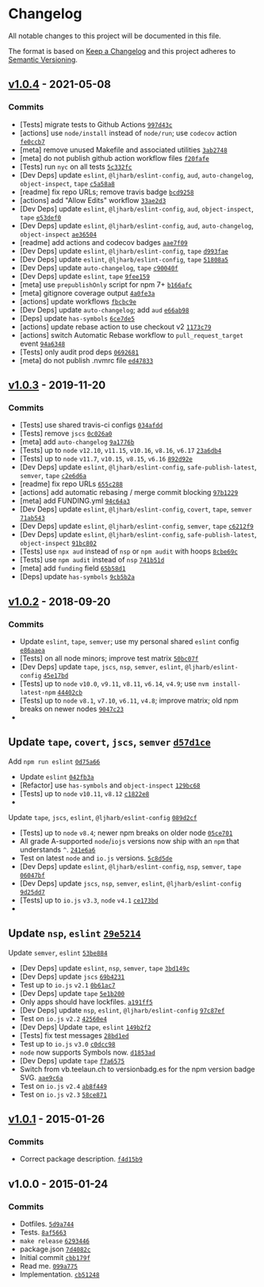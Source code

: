 # Changelog

All notable changes to this project will be documented in this file.

The format is based on [Keep a Changelog](https://keepachangelog.com/en/1.0.0/)
and this project adheres to [Semantic Versioning](https://semver.org/spec/v2.0.0.html).

## [v1.0.4](https://github.com/inspect-js/is-symbol/compare/v1.0.3...v1.0.4) - 2021-05-08

### Commits

- [Tests] migrate tests to Github
  Actions [`997d43c`](https://github.com/inspect-js/is-symbol/commit/997d43c091d1f8d3a2b3d7dfb17a73cdc5a75dde)
- [actions] use `node/install` instead of `node/run`; use `codecov`
  action [`fe0ccb7`](https://github.com/inspect-js/is-symbol/commit/fe0ccb7b7b64e74e095ef782dcc1d24d6c4b0be4)
- [meta] remove unused Makefile and associated
  utilities [`3ab2748`](https://github.com/inspect-js/is-symbol/commit/3ab2748ab6c2de21fc24f131bb880c68ba0b7b34)
- [meta] do not publish github action workflow
  files [`f20fafe`](https://github.com/inspect-js/is-symbol/commit/f20fafeb21585c7b4871ea19f104fd7696734fe8)
- [Tests] run `nyc` on all
  tests [`5c332fc`](https://github.com/inspect-js/is-symbol/commit/5c332fc92cecbed4a2041bc0c52b991b4a593f34)
- [Dev Deps]
  update `eslint`, `@ljharb/eslint-config`, `aud`, `auto-changelog`, `object-inspect`, `tape` [`c5a58a8`](https://github.com/inspect-js/is-symbol/commit/c5a58a8bea390a9b02e1c8c4aac30c223370297b)
- [readme] fix repo URLs; remove travis
  badge [`bcd9258`](https://github.com/inspect-js/is-symbol/commit/bcd9258d161fe709148fcc47962df3372c544727)
- [actions] add "Allow Edits"
  workflow [`33ae2d3`](https://github.com/inspect-js/is-symbol/commit/33ae2d3940e9daa6003a84c232874ee558b2fb44)
- [Dev Deps]
  update `eslint`, `@ljharb/eslint-config`, `aud`, `object-inspect`, `tape` [`e53def0`](https://github.com/inspect-js/is-symbol/commit/e53def0b77c38cbfae87fd8bbfd78953b845ea94)
- [Dev Deps]
  update `eslint`, `@ljharb/eslint-config`, `aud`, `auto-changelog`, `object-inspect` [`ae36504`](https://github.com/inspect-js/is-symbol/commit/ae365048c0c1b13457faa78658b80561f5a0bcd0)
- [readme] add actions and codecov
  badges [`aae7f09`](https://github.com/inspect-js/is-symbol/commit/aae7f09bd59d36df69d3b66d9b351c39fe072330)
- [Dev Deps]
  update `eslint`, `@ljharb/eslint-config`, `tape` [`d993fae`](https://github.com/inspect-js/is-symbol/commit/d993fae6d89856d4ab7818874be597249cb8a8cc)
- [Dev Deps]
  update `eslint`, `@ljharb/eslint-config`, `tape` [`51808a5`](https://github.com/inspect-js/is-symbol/commit/51808a55f272023201f40a59b2459ec6305bf73a)
- [Dev Deps]
  update `auto-changelog`, `tape` [`c90040f`](https://github.com/inspect-js/is-symbol/commit/c90040f0aeded8d0071a78d5cd593b385f8828ee)
- [Dev Deps]
  update `eslint`, `tape` [`9fee159`](https://github.com/inspect-js/is-symbol/commit/9fee159403d499a5ed2f5cb5db03747d09ab1766)
- [meta] use `prepublishOnly` script for npm
  7+ [`b166afc`](https://github.com/inspect-js/is-symbol/commit/b166afc3ae3c6d11721a9558ddb112a28261688d)
- [meta] gitignore coverage
  output [`4a0fe3a`](https://github.com/inspect-js/is-symbol/commit/4a0fe3aa074b933074fcc231ce739005e1fec195)
- [actions] update
  workflows [`fbcbc9e`](https://github.com/inspect-js/is-symbol/commit/fbcbc9eb5bfe2cf9a77d5bd86bb1dece8e5f81d0)
- [Dev Deps] update `auto-changelog`;
  add `aud` [`e66ab98`](https://github.com/inspect-js/is-symbol/commit/e66ab989e48b81b48bd443d35dba0071950c5d7a)
- [Deps]
  update `has-symbols` [`6ce7de5`](https://github.com/inspect-js/is-symbol/commit/6ce7de53c866c068de2c28d97b3a64cf6d5f6a76)
- [actions] update rebase action to use checkout
  v2 [`1173c79`](https://github.com/inspect-js/is-symbol/commit/1173c79914076d73aec9aebc22dce4122e7bd3ae)
- [actions] switch Automatic Rebase workflow to `pull_request_target`
  event [`94a6348`](https://github.com/inspect-js/is-symbol/commit/94a6348f6274eac9bf4c5a6057b4f6120fc7d1d1)
- [Tests] only audit prod
  deps [`0692681`](https://github.com/inspect-js/is-symbol/commit/06926811fa029fe0fded5d0af4553a7808c143d1)
- [meta] do not publish .nvmrc
  file [`ed47833`](https://github.com/inspect-js/is-symbol/commit/ed478333c72384f8dbeb51e5fd501238f52a4972)

## [v1.0.3](https://github.com/inspect-js/is-symbol/compare/v1.0.2...v1.0.3) - 2019-11-20

### Commits

- [Tests] use shared travis-ci
  configs [`034afdd`](https://github.com/inspect-js/is-symbol/commit/034afdd677c1b72b76751f3e5131acc927a32916)
- [Tests]
  remove `jscs` [`0c026a0`](https://github.com/inspect-js/is-symbol/commit/0c026a06815e46a33a8a5b4b1be8965d32d38e5c)
- [meta]
  add `auto-changelog` [`9a1776b`](https://github.com/inspect-js/is-symbol/commit/9a1776bb49f3e6ac12a5b3a447edcc651216891b)
- [Tests] up
  to `node` `v12.10`, `v11.15`, `v10.16`, `v8.16`, `v6.17` [`23a6db4`](https://github.com/inspect-js/is-symbol/commit/23a6db49a338d19eab19d876745513820bb6a9dc)
- [Tests] up
  to `node` `v11.7`, `v10.15`, `v8.15`, `v6.16` [`892d92e`](https://github.com/inspect-js/is-symbol/commit/892d92e7c40f3c0577583a98134106181c38bb7e)
- [Dev Deps]
  update `eslint`, `@ljharb/eslint-config`, `safe-publish-latest`, `semver`, `tape` [`c2e6d6a`](https://github.com/inspect-js/is-symbol/commit/c2e6d6a71f839522bbd124b7419f5fc42ffff6d3)
- [readme] fix repo
  URLs [`655c288`](https://github.com/inspect-js/is-symbol/commit/655c288a815856e647dba4b6049b1743cec3533c)
- [actions] add automatic rebasing / merge commit
  blocking [`97b1229`](https://github.com/inspect-js/is-symbol/commit/97b12296bf8fa1ce0c6121bf3de56c413da10aae)
- [meta] add
  FUNDING.yml [`94c64a3`](https://github.com/inspect-js/is-symbol/commit/94c64a367a1c34f960cf6007fc65cfbbcba34ba3)
- [Dev Deps]
  update `eslint`, `@ljharb/eslint-config`, `covert`, `tape`, `semver` [`71ab543`](https://github.com/inspect-js/is-symbol/commit/71ab543e09b820378362f4f66248addd410c6388)
- [Dev Deps]
  update `eslint`, `@ljharb/eslint-config`, `semver`, `tape` [`c6212f9`](https://github.com/inspect-js/is-symbol/commit/c6212f94e28622c94bb37189ffc241ee88b5b1dd)
- [Dev Deps]
  update `eslint`, `@ljharb/eslint-config`, `safe-publish-latest`, `object-inspect` [`91bc802`](https://github.com/inspect-js/is-symbol/commit/91bc802e18e63f4e8230ee0148302ce849e2f733)
- [Tests] use `npx aud` instead of `nsp` or `npm audit` with
  hoops [`8cbe69c`](https://github.com/inspect-js/is-symbol/commit/8cbe69c3fafe9cfbe7d27f710c88d02d2d2c6a00)
- [Tests] use `npm audit` instead
  of `nsp` [`741b51d`](https://github.com/inspect-js/is-symbol/commit/741b51dac868f6b22736c204910d257bcf4d5044)
- [meta] add `funding`
  field [`65b58d1`](https://github.com/inspect-js/is-symbol/commit/65b58d1e9fc572712d462d615e6b2418627d8fb9)
- [Deps]
  update `has-symbols` [`9cb5b2a`](https://github.com/inspect-js/is-symbol/commit/9cb5b2a9a3b89e8e0246be8df4fff3f5ceac7309)

## [v1.0.2](https://github.com/inspect-js/is-symbol/compare/v1.0.1...v1.0.2) - 2018-09-20

### Commits

- Update `eslint`, `tape`, `semver`; use my personal shared `eslint`
  config [`e86aaea`](https://github.com/inspect-js/is-symbol/commit/e86aaea8d81356801ecfc60540523e9b809a55f4)
- [Tests] on all node minors; improve test
  matrix [`50bc07f`](https://github.com/inspect-js/is-symbol/commit/50bc07f2ff73e5499b02a61f0a00ea48a84ae213)
- [Dev Deps]
  update `tape`, `jscs`, `nsp`, `semver`, `eslint`, `@ljharb/eslint-config` [`45e17bd`](https://github.com/inspect-js/is-symbol/commit/45e17bdf145846f30122348a94c5e506b90836ba)
- [Tests] up to `node` `v10.0`, `v9.11`, `v8.11`, `v6.14`, `v4.9`;
  use `nvm install-latest-npm` [`44402cb`](https://github.com/inspect-js/is-symbol/commit/44402cb82d4499e947b48b31b14667d1ebe7e2b4)
- [Tests] up to `node` `v8.1`, `v7.10`, `v6.11`, `v4.8`; improve matrix; old npm breaks on newer
  nodes [`9047c23`](https://github.com/inspect-js/is-symbol/commit/9047c232857ecb80551a21cc0b1cc4c91d28da1f)
-
Update `tape`, `covert`, `jscs`, `semver` [`d57d1ce`](https://github.com/inspect-js/is-symbol/commit/d57d1ce3fc0b740885a1ed5c0738d4a27b29ab07)
-
Add `npm run eslint` [`0d75a66`](https://github.com/inspect-js/is-symbol/commit/0d75a6638ad6f7ff7d5bc958531a6328fb13e3fe)
- Update `eslint` [`042fb3a`](https://github.com/inspect-js/is-symbol/commit/042fb3aec590f0c0d205b15812b285ad95cfff6b)
- [Refactor] use `has-symbols`
  and `object-inspect` [`129bc68`](https://github.com/inspect-js/is-symbol/commit/129bc68dd619b789b9956ac9b63b46257ee1060c)
- [Tests] up
  to `node` `v10.11`, `v8.12` [`c1822e8`](https://github.com/inspect-js/is-symbol/commit/c1822e84d6cc0cee9f1c2893e91b1aa999ad41db)
-
Update `tape`, `jscs`, `eslint`, `@ljharb/eslint-config` [`089d2cf`](https://github.com/inspect-js/is-symbol/commit/089d2cf7cad87b75aa534769af11524ad2e79080)
- [Tests] up to `node` `v8.4`; newer npm breaks on older
  node [`05ce701`](https://github.com/inspect-js/is-symbol/commit/05ce701e3c1be8b3266ffac49806832e410491c1)
- All grade A-supported `node`/`iojs` versions now ship with an `npm` that
  understands `^`. [`241e6a6`](https://github.com/inspect-js/is-symbol/commit/241e6a655c0e19e9dcf0ae88e7fddd4cde394c5c)
- Test on latest `node` and `io.js`
  versions. [`5c8d5de`](https://github.com/inspect-js/is-symbol/commit/5c8d5deb9b7c01a8cdf959082a3d619c19751b0a)
- [Dev Deps]
  update `eslint`, `@ljharb/eslint-config`, `nsp`, `semver`, `tape` [`06047bf`](https://github.com/inspect-js/is-symbol/commit/06047bf72b20a66c0b455e80856b2d00b1910391)
- [Dev Deps]
  update `jscs`, `nsp`, `semver`, `eslint`, `@ljharb/eslint-config` [`9d25dd7`](https://github.com/inspect-js/is-symbol/commit/9d25dd79347c89f98207a3bad39f667f1f8a410e)
- [Tests] up
  to `io.js` `v3.3`, `node` `v4.1` [`ce173bd`](https://github.com/inspect-js/is-symbol/commit/ce173bda6e146907e3061a0e70463107d955de35)
-
Update `nsp`, `eslint` [`29e5214`](https://github.com/inspect-js/is-symbol/commit/29e52140fac2049b4a32e175787bb3b184a1dd72)
-
Update `semver`, `eslint` [`53be884`](https://github.com/inspect-js/is-symbol/commit/53be884c2811f7a4452581003d9cdaf6f9bddd3c)
- [Dev Deps]
  update `eslint`, `nsp`, `semver`, `tape` [`3bd149c`](https://github.com/inspect-js/is-symbol/commit/3bd149c869c099b07104b06c0692755a01f8298c)
- [Dev Deps]
  update `jscs` [`69b4231`](https://github.com/inspect-js/is-symbol/commit/69b4231632b170e5ddb350db2f0c59e6cad6f548)
- Test up
  to `io.js` `v2.1` [`0b61ac7`](https://github.com/inspect-js/is-symbol/commit/0b61ac7ac4de390296aeefb9395549592ea87da4)
- [Dev Deps]
  update `tape` [`5e1b200`](https://github.com/inspect-js/is-symbol/commit/5e1b2008c910bcdabee299a1ac599143ea07c3f9)
- Only apps should have
  lockfiles. [`a191ff5`](https://github.com/inspect-js/is-symbol/commit/a191ff5f0320fc16db42fdaa40f0c21d4326255e)
- [Dev Deps]
  update `nsp`, `eslint`, `@ljharb/eslint-config` [`97c87ef`](https://github.com/inspect-js/is-symbol/commit/97c87ef52b966f211e231092a54ef6ed05c99a26)
- Test
  on `io.js` `v2.2` [`42560e4`](https://github.com/inspect-js/is-symbol/commit/42560e466e17cbbb9fa71c0121f4bbbcf266c887)
- [Dev Deps]
  Update `tape`, `eslint` [`149b2f2`](https://github.com/inspect-js/is-symbol/commit/149b2f20bde92b2da12ccfeb8988beb2dc95c37c)
- [Tests] fix test
  messages [`28bd1ed`](https://github.com/inspect-js/is-symbol/commit/28bd1eda310590e13ada19cbd718c85c25d8a0c5)
- Test up
  to `io.js` `v3.0` [`c0dcc98`](https://github.com/inspect-js/is-symbol/commit/c0dcc98313d17151ec043e5452df306618be865e)
- `node` now supports Symbols
  now. [`d1853ad`](https://github.com/inspect-js/is-symbol/commit/d1853adf6369ab9d4c4516bdb032c2e42f52f90a)
- [Dev Deps]
  update `tape` [`f7a6575`](https://github.com/inspect-js/is-symbol/commit/f7a6575fbdef13abcc412c63d22b56943ed85969)
- Switch from vb.teelaun.ch to versionbadg.es for the npm version badge
  SVG. [`aae9c6a`](https://github.com/inspect-js/is-symbol/commit/aae9c6a724578659976ea74e11ec9fe35608607b)
- Test
  on `io.js` `v2.4` [`ab8f449`](https://github.com/inspect-js/is-symbol/commit/ab8f4492115270cc00a479915b02ac1bac75dfed)
- Test
  on `io.js` `v2.3` [`58ce871`](https://github.com/inspect-js/is-symbol/commit/58ce871674e857955b333aa057eeecd68b40e988)

## [v1.0.1](https://github.com/inspect-js/is-symbol/compare/v1.0.0...v1.0.1) - 2015-01-26

### Commits

- Correct package
  description. [`f4d15b9`](https://github.com/inspect-js/is-symbol/commit/f4d15b928b4b754b097a84f7c3ceac73c486aceb)

## v1.0.0 - 2015-01-24

### Commits

- Dotfiles. [`5d9a744`](https://github.com/inspect-js/is-symbol/commit/5d9a7441f724630070e9bd74a995191cafa1064b)
- Tests. [`8af5663`](https://github.com/inspect-js/is-symbol/commit/8af56631950dcee48b36f517837273193a6ba119)
- `make release` [`6293446`](https://github.com/inspect-js/is-symbol/commit/629344654a72e7fc8059607d6a86c64b002c3e5d)
- package.json [`7d4082c`](https://github.com/inspect-js/is-symbol/commit/7d4082ca9502118e70d24f526704d45a1a7f2067)
- Initial commit [`cbb179f`](https://github.com/inspect-js/is-symbol/commit/cbb179f677bd3dcb56ac5e3f0a7a9af503fd8952)
- Read me. [`099a775`](https://github.com/inspect-js/is-symbol/commit/099a775e7e751706283ae1cab7a8635c094773a9)
- Implementation. [`cb51248`](https://github.com/inspect-js/is-symbol/commit/cb51248eedaf55e0b8ad7dacdab179db2d76e96e)
